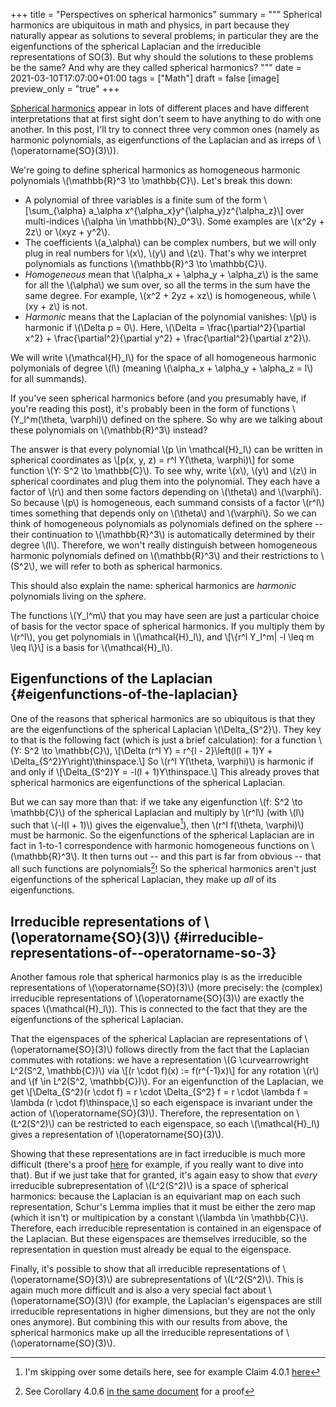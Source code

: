 +++
title = "Perspectives on spherical harmonics"
summary = """
  Spherical harmonics are ubiquitous in math and physics, in part because
  they naturally appear as solutions to several problems; in particular they
  are the eigenfunctions of the spherical Laplacian and the irreducible
  representations of SO(3). But why should the solutions to these problems
  be the same? And why are they called spherical harmonics?
  """
date = 2021-03-10T17:07:00+01:00
tags = ["Math"]
draft = false
[image]
  preview_only = "true"
+++

[Spherical harmonics](https://en.wikipedia.org/wiki/Spherical%5Fharmonics) appear in lots of different places and have different
interpretations that at first sight don't seem to have anything to do
with one another. In this post, I'll try to connect three very common ones
(namely as harmonic polynomials, as eigenfunctions of the Laplacian
and as irreps of \\(\operatorname{SO}(3)\\)).

We're going to define spherical harmonics as homogeneous harmonic polynomials
\\(\mathbb{R}^3 \to \mathbb{C}\\). Let's break this down:

-   A polynomial of three variables is a finite sum of the form
    \\[\sum\_{\alpha} a\_\alpha x^{\alpha\_x}y^{\alpha\_y}z^{\alpha\_z}\\]
    over multi-indices \\(\alpha \in \mathbb{N}\_0^3\\). Some examples are
    \\(x^2y + 2z\\) or \\(xyz + y^2\\).
-   The coefficients \\(a\_\alpha\\) can be complex numbers, but we will only plug
    in real numbers for \\(x\\), \\(y\\) and \\(z\\). That's why we interpret polynomials
    as functions \\(\mathbb{R}^3 \to \mathbb{C}\\).
-   _Homogeneous_ mean that \\(\alpha\_x + \alpha\_y + \alpha\_z\\) is the same for
    all the \\(\alpha\\) we sum over, so all the terms in the sum have the same
    degree. For example, \\(x^2 + 2yz + xz\\) is homogeneous, while \\(xy + z\\) is not.
-   _Harmonic_ means that the Laplacian of the polynomial vanishes: \\(p\\) is harmonic if
    \\(\Delta p = 0\\). Here, \\(\Delta = \frac{\partial^2}{\partial x^2} + \frac{\partial^2}{\partial y^2} +
          \frac{\partial^2}{\partial z^2}\\).

We will write \\(\mathcal{H}\_l\\) for the space of all homogeneous harmonic polymonials
of degree \\(l\\) (meaning \\(\alpha\_x + \alpha\_y + \alpha\_z = l\\) for all summands).

If you've seen spherical harmonics before (and you presumably have, if you're
reading this post), it's probably been in the form of functions \\(Y\_l^m(\theta,
\varphi)\\) defined on the sphere. So why are we talking about these polynomials
on \\(\mathbb{R}^3\\) instead?

The answer is that every polynomial \\(p \in \mathcal{H}\_l\\) can be written
in spherical coordinates as
\\[p(x, y, z) = r^l Y(\theta, \varphi)\\]
for some function \\(Y: S^2 \to \mathbb{C}\\). To see why, write \\(x\\), \\(y\\) and \\(z\\)
in spherical coordinates and plug them into the polynomial. They each have
a factor of \\(r\\) and then some factors depending on \\(\theta\\) and \\(\varphi\\).
So because \\(p\\) is homogeneous, each summand consists of a factor \\(r^l\\) times
something that depends only on \\(\theta\\) and \\(\varphi\\). So we can think of
homogeneous polynomials as polynomials defined on the sphere -- their continuation
to \\(\mathbb{R}^3\\) is automatically determined by their degree \\(l\\). Therefore,
we won't really distinguish between homogeneous harmonic polynomials defined
on \\(\mathbb{R}^3\\) and their restrictions to \\(S^2\\), we will refer to both as
spherical harmonics.

This should also explain the name: spherical harmonics are _harmonic_ polynomials
living on the _sphere_.

The functions \\(Y\_l^m\\) that you may have seen are just a particular choice of
basis for the vector space of spherical harmonics. If you multiply them by
\\(r^l\\), you get polynomials in \\(\mathcal{H}\_l\\), and
\\[\\{r^l Y\_l^m| -l \leq m \leq l\\}\\]
is a basis for \\(\mathcal{H}\_l\\).


## Eigenfunctions of the Laplacian {#eigenfunctions-of-the-laplacian}

One of the reasons that spherical harmonics are so ubiquitous is that they
are the eigenfunctions of the spherical Laplacian \\(\Delta\_{S^2}\\). They key
to that is the following fact (which is just a brief calculation):
for a function \\(Y: S^2 \to \mathbb{C}\\),
\\[\Delta (r^l Y) = r^{l - 2}\left(l(l + 1)Y + \Delta\_{S^2}Y\right)\thinspace.\\]
So \\(r^l Y(\theta, \varphi)\\) is harmonic if and only if
\\[\Delta\_{S^2}Y = -l(l + 1)Y\thinspace.\\]
This already proves that spherical harmonics are eigenfunctions of the spherical
Laplacian.

But we can say more than that: if we take any eigenfunction \\(f: S^2 \to
\mathbb{C}\\) of the spherical Laplacian and multiply by \\(r^l\\) (with \\(l\\) such
that \\(-l(l + 1)\\) gives the eigenvalue[^fn:1]), then \\(r^l f(\theta, \varphi)\\) must be
harmonic. So the eigenfunctions of the spherical Laplacian are in fact in 1-to-1
correspondence with harmonic homogeneous functions on \\(\mathbb{R}^3\\). It then turns
out -- and this part is far from obvious -- that all such functions are
polynomials[^fn:2]! So the
spherical harmonics aren't just eigenfunctions of the spherical Laplacian, they
make up _all_ of its eigenfunctions.


## Irreducible representations of \\(\operatorname{SO}(3)\\) {#irreducible-representations-of--operatorname-so-3}

Another famous role that spherical harmonics play is as the irreducible
representations of \\(\operatorname{SO}(3)\\) (more precisely: the (complex)
irreducible representations of \\(\operatorname{SO}(3)\\) are exactly the spaces
\\(\mathcal{H}\_l\\)). This is connected to the fact that they are the
eigenfunctions of the spherical Laplacian.

That the eigenspaces of the spherical Laplacian are representations of \\(\operatorname{SO}(3)\\)
follows directly from the fact that the Laplacian commutes with rotations: we have
a representation \\(G \curvearrowright L^2(S^2, \mathbb{C})\\) via
\\[(r \cdot f)(x) := f(r^{-1}x)\\]
for any rotation \\(r\\) and \\(f \in L^2(S^2, \mathbb{C})\\). For an eigenfunction
of the Laplacian, we get
\\[\Delta\_{S^2}(r \cdot f) = r \cdot \Delta\_{S^2} f = r \cdot \lambda f = \lambda (r \cdot f)\thinspace,\\]
so each eigenspace is invariant under the action of \\(\operatorname{SO}(3)\\).
Therefore, the representation on \\(L^2(S^2)\\) can be restricted to each eigenspace,
so each \\(\mathcal{H}\_l\\) gives a representation of \\(\operatorname{SO}(3)\\).

Showing that these representations are in fact irreducible is much more
difficult (there's a proof [here](https://www.cis.upenn.edu/~cis610/sharmonics.pdf) for example, if you really want to dive into
that). But if we just take that for granted, it's again easy to show that
_every_ irreducible subrepresentation of \\(L^2(S^2)\\) is a space of spherical
harmonics: because the Laplacian
is an equivariant map on each such representation, Schur's Lemma implies that
it must be either the zero map (which it isn't) or multipication by a constant
\\(\lambda \in \mathbb{C}\\). Therefore, each irreducible representation is
contained in an eigenspace of the Laplacian. But these eigenspaces are themselves
irreducible, so the representation in question must already be equal to the
eigenspace.

Finally, it's possible to show that all irreducible representations of \\(\operatorname{SO}(3)\\)
are subrepresentations of \\(L^2(S^2)\\). This is again much more difficult and
is also a very special fact about \\(\operatorname{SO}(3)\\) (for example,
the Laplacian's eigenspaces are still irreducible representations in higher dimensions,
but they are not the only ones anymore). But combining this with our results
from above, the spherical harmonics make up all the irreducible representations
of \\(\operatorname{SO}(3)\\).

[^fn:1]: I'm skipping over some details here, see for example Claim 4.0.1 [here](http://www-users.math.umn.edu/~garrett/m/mfms/notes%5Fc/spheres%5FI.pdf)
[^fn:2]: See Corollary 4.0.6 [in the same document](http://www-users.math.umn.edu/~garrett/m/mfms/notes%5Fc/spheres%5FI.pdf) for a proof
